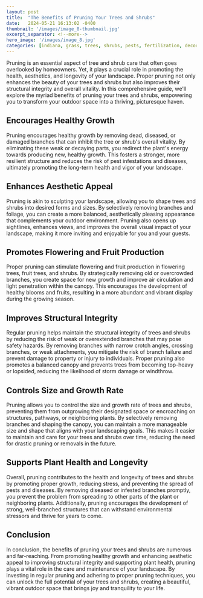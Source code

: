```yaml
---
layout: post
title:  "The Benefits of Pruning Your Trees and Shrubs"
date:   2024-05-21 16:13:02 -0400
thumbnail: '/images/image_8-thumbnail.jpg'
excerpt_separator: <!--more-->
hero_image: '/images/image_8.jpg'
categories: [indiana, grass, trees, shrubs, pests, fertilization, decoration, curb appeal, garden, flowers, recreation]
---
```

Pruning is an essential aspect of tree and shrub care that often goes overlooked by homeowners. <!--more-->Yet, it plays a crucial role in promoting the health, aesthetics, and longevity of your landscape. Proper pruning not only enhances the beauty of your trees and shrubs but also improves their structural integrity and overall vitality. In this comprehensive guide, we'll explore the myriad benefits of pruning your trees and shrubs, empowering you to transform your outdoor space into a thriving, picturesque haven.

##  Encourages Healthy Growth
Pruning encourages healthy growth by removing dead, diseased, or damaged branches that can inhibit the tree or shrub's overall vitality. By eliminating these weak or decaying parts, you redirect the plant's energy towards producing new, healthy growth. This fosters a stronger, more resilient structure and reduces the risk of pest infestations and diseases, ultimately promoting the long-term health and vigor of your landscape.

## Enhances Aesthetic Appeal
Pruning is akin to sculpting your landscape, allowing you to shape trees and shrubs into desired forms and sizes. By selectively removing branches and foliage, you can create a more balanced, aesthetically pleasing appearance that complements your outdoor environment. Pruning also opens up sightlines, enhances views, and improves the overall visual impact of your landscape, making it more inviting and enjoyable for you and your guests.

## Promotes Flowering and Fruit Production
Proper pruning can stimulate flowering and fruit production in flowering trees, fruit trees, and shrubs. By strategically removing old or overcrowded branches, you create space for new growth and improve air circulation and light penetration within the canopy. This encourages the development of healthy blooms and fruits, resulting in a more abundant and vibrant display during the growing season.

## Improves Structural Integrity
Regular pruning helps maintain the structural integrity of trees and shrubs by reducing the risk of weak or overextended branches that may pose safety hazards. By removing branches with narrow crotch angles, crossing branches, or weak attachments, you mitigate the risk of branch failure and prevent damage to property or injury to individuals. Proper pruning also promotes a balanced canopy and prevents trees from becoming top-heavy or lopsided, reducing the likelihood of storm damage or windthrow.

## Controls Size and Growth Rate
Pruning allows you to control the size and growth rate of trees and shrubs, preventing them from outgrowing their designated space or encroaching on structures, pathways, or neighboring plants. By selectively removing branches and shaping the canopy, you can maintain a more manageable size and shape that aligns with your landscaping goals. This makes it easier to maintain and care for your trees and shrubs over time, reducing the need for drastic pruning or removals in the future.

## Supports Plant Health and Longevity
Overall, pruning contributes to the health and longevity of trees and shrubs by promoting proper growth, reducing stress, and preventing the spread of pests and diseases. By removing diseased or infested branches promptly, you prevent the problem from spreading to other parts of the plant or neighboring plants. Additionally, pruning encourages the development of strong, well-branched structures that can withstand environmental stressors and thrive for years to come.

## Conclusion
In conclusion, the benefits of pruning your trees and shrubs are numerous and far-reaching. From promoting healthy growth and enhancing aesthetic appeal to improving structural integrity and supporting plant health, pruning plays a vital role in the care and maintenance of your landscape. By investing in regular pruning and adhering to proper pruning techniques, you can unlock the full potential of your trees and shrubs, creating a beautiful, vibrant outdoor space that brings joy and tranquility to your life.
